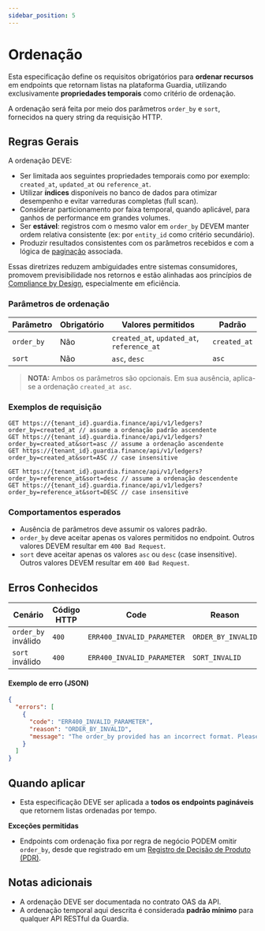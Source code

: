 ```yaml
---
sidebar_position: 5
---
```


# Ordenação

Esta especificação define os requisitos obrigatórios para **ordenar recursos** em endpoints que retornam listas na plataforma Guardia, utilizando exclusivamente **propriedades temporais** como critério de ordenação.

A ordenação será feita por meio dos parâmetros `order_by` e `sort`, fornecidos na query string da requisição HTTP.

## Regras Gerais

A ordenação DEVE:

- Ser limitada aos seguintes propriedades temporais como por exemplo: `created_at`, `updated_at` ou `reference_at`.
- Utilizar **índices** disponíveis no banco de dados para otimizar desempenho e evitar varreduras completas (full scan).
- Considerar particionamento por faixa temporal, quando aplicável, para ganhos de performance em grandes volumes.
- Ser **estável**: registros com o mesmo valor em `order_by` DEVEM manter ordem relativa consistente (ex: por `entity_id` como critério secundário).
- Produzir resultados consistentes com os parâmetros recebidos e com a lógica de [paginação](./http-pagination.md) associada.

Essas diretrizes reduzem ambiguidades entre sistemas consumidores, promovem previsibilidade nos retornos e estão alinhadas aos princípios de [Compliance by Design](../../community/governance/COMPLIANCE.md), especialmente em eficiência.

### Parâmetros de ordenação

| Parâmetro  | Obrigatório | Valores permitidos                          | Padrão       |
|------------|-------------|----------------------------------------------|--------------|
| `order_by` | Não         | `created_at`, `updated_at`, `reference_at` | `created_at` |
| `sort`     | Não         | `asc`, `desc`                                | `asc`        |

> **NOTA:** Ambos os parâmetros são opcionais. Em sua ausência, aplica-se a ordenação `created_at asc`.

### Exemplos de requisição

```http
GET https://{tenant_id}.guardia.finance/api/v1/ledgers?order_by=created_at // assume a ordenação padrão ascendente
GET https://{tenant_id}.guardia.finance/api/v1/ledgers?order_by=created_at&sort=asc // assume a ordenação ascendente
GET https://{tenant_id}.guardia.finance/api/v1/ledgers?order_by=created_at&sort=ASC // case insensitive
```

```http
GET https://{tenant_id}.guardia.finance/api/v1/ledgers?order_by=reference_at&sort=desc // assume a ordenação descendente
GET https://{tenant_id}.guardia.finance/api/v1/ledgers?order_by=reference_at&sort=DESC // case insensitive
```

### Comportamentos esperados

- Ausência de parâmetros deve assumir os valores padrão.
- `order_by` deve aceitar apenas os valores permitidos no endpoint. Outros valores DEVEM resultar em `400 Bad Request`.
- `sort` deve aceitar apenas os valores `asc` ou `desc` (case insensitive). Outros valores DEVEM resultar em `400 Bad Request`.

## Erros Conhecidos

| Cenário | Código HTTP | Code | Reason |
|--------|---------------------|--------|------|
| `order_by` inválido | `400` | `ERR400_INVALID_PARAMETER` | `ORDER_BY_INVALID` |
| `sort` inválido | `400` | `ERR400_INVALID_PARAMETER` | `SORT_INVALID` |


#### Exemplo de erro (JSON)
```json
{
  "errors": [
    {
      "code": "ERR400_INVALID_PARAMETER",
      "reason": "ORDER_BY_INVALID",
      "message": "The order_by provided has an incorrect format. Please check the order_by before trying again."
    }
  ]
}
```

## Quando aplicar

- Esta especificação DEVE ser aplicada a **todos os endpoints pagináveis** que retornem listas ordenadas por tempo.

**Exceções permitidas**

- Endpoints com ordenação fixa por regra de negócio PODEM omitir `order_by`, desde que registrado em um [Registro de Decisão de Produto (PDR)](../../community/governance/index.md#registros-de-decisão-de-produto-pdr).

## Notas adicionais

- A ordenação DEVE ser documentada no contrato OAS da API.
- A ordenação temporal aqui descrita é considerada **padrão mínimo** para qualquer API RESTful da Guardia.
